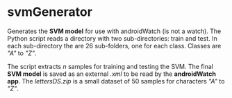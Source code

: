 # svmGenerator
Generates the **SVM model** for use with androidWatch (is not a watch). The Python script reads a directory with two sub-directories: train and test. 
In each sub-directory the are 26 sub-folders, one for each class. Classes are _"A"_ to _"Z"_.

The script extracts _n_ samples for training and testing the SVM. The final **SVM model** is saved as an external _.xml_ to be read by the **androidWatch app**.
The _lettersDS.zip_ is a small dataset of 50 samples for characters _"A"_ to _"Z"_.
